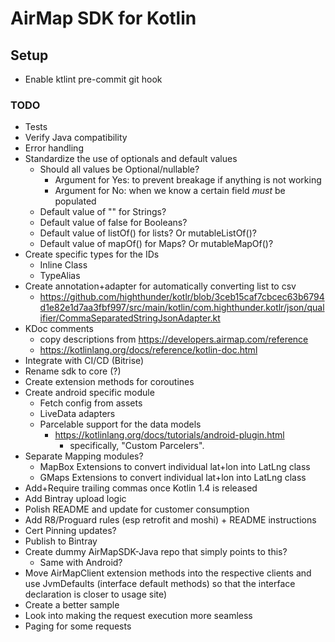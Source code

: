 # AirMap SDK for Kotlin

## Setup
- Enable ktlint pre-commit git hook

### TODO
- Tests
- Verify Java compatibility
- Error handling
- Standardize the use of optionals and default values
  - Should all values be Optional/nullable?
    - Argument for Yes: to prevent breakage if anything is not working
    - Argument for No: when we know a certain field *must* be populated
  - Default value of "" for Strings?
  - Default value of false for Booleans?
  - Default value of listOf() for lists? Or mutableListOf()?
  - Default value of mapOf() for Maps? Or mutableMapOf()?
- Create specific types for the IDs
  - Inline Class
  - TypeAlias
- Create annotation+adapter for automatically converting list to csv
  - https://github.com/highthunder/kotlr/blob/3ceb15caf7cbcec63b6794d1e82e1d7aa3fbf997/src/main/kotlin/com.highthunder.kotlr/json/qualifier/CommaSeparatedStringJsonAdapter.kt
- KDoc comments
  - copy descriptions from https://developers.airmap.com/reference
  - https://kotlinlang.org/docs/reference/kotlin-doc.html
- Integrate with CI/CD (Bitrise)
- Rename sdk to core (?)
- Create extension methods for coroutines
- Create android specific module
  - Fetch config from assets
  - LiveData adapters
  - Parcelable support for the data models
    - https://kotlinlang.org/docs/tutorials/android-plugin.html
      - specifically, "Custom Parcelers".
- Separate Mapping modules?
  - MapBox Extensions to convert individual lat+lon into LatLng class
  - GMaps Extensions to convert individual lat+lon into LatLng class
- Add+Require trailing commas once Kotlin 1.4 is released
- Add Bintray upload logic
- Polish README and update for customer consumption
- Add R8/Proguard rules (esp retrofit and moshi) + README instructions
- Cert Pinning updates?
- Publish to Bintray
- Create dummy AirMapSDK-Java repo that simply points to this?
  - Same with Android?
- Move AirMapClient extension methods into the respective clients and use JvmDefaults (interface default methods) so that the interface declaration is closer to usage site)
- Create a better sample
- Look into making the request execution more seamless
- Paging for some requests
